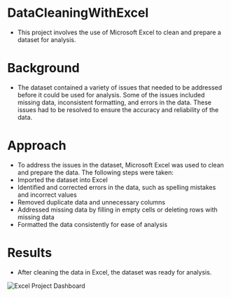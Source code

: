 # DataCleaningWithExcel
- This project involves the use of Microsoft Excel to clean and prepare a dataset for analysis.

# Background
- The dataset contained a variety of issues that needed to be addressed before it could be used for analysis. Some of the issues included missing data, inconsistent formatting, and errors in the data. These issues had to be resolved to ensure the accuracy and reliability of the data.

# Approach
- To address the issues in the dataset, Microsoft Excel was used to clean and prepare the data. The following steps were taken:
- Imported the dataset into Excel
- Identified and corrected errors in the data, such as spelling mistakes and incorrect values
- Removed duplicate data and unnecessary columns
- Addressed missing data by filling in empty cells or deleting rows with missing data
- Formatted the data consistently for ease of analysis

# Results
- After cleaning the data in Excel, the dataset was ready for analysis. 


![Excel Project Dashboard](https://user-images.githubusercontent.com/110944297/232245064-5cd9d994-4837-4f54-867d-395d27700d75.jpg)

